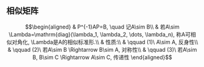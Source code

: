## 相似矩阵
$$\begin{aligned}
& P^{-1}AP=B, \quad 记A\sim B\\
& 若A\sim \Lambda=\mathrm{diag}(\lambda_1, \lambda_2, \dots, \lambda_n), 称A可相似对角化, \Lambda是A的相似标准形.\\
& 性质:\\
& \qquad (1)\ A\sim A, 反身性\\
& \qquad (2)\ 若A\sim B \Rightarrow B\sim A, 对称性\\
& \qquad (3)\ 若A\sim B, B\sim C \Rightarrow A\sim C, 传递性
\end{aligned}$$
